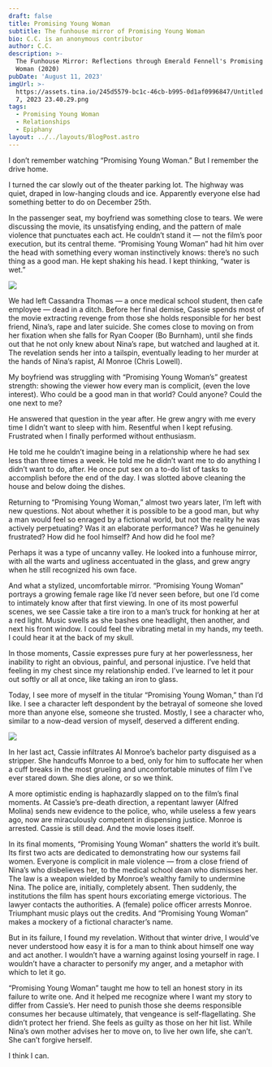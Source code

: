 ```yaml
---
draft: false
title: Promising Young Woman
subtitle: The funhouse mirror of Promising Young Woman
bio: C.C. is an anonymous contributor
author: C.C.
description: >-
  The Funhouse Mirror: Reflections through Emerald Fennell's Promising Young
  Woman (2020)
pubDate: 'August 11, 2023'
imgUrl: >-
  https://assets.tina.io/245d5579-bc1c-46cb-b995-0d1af0996847/Untitled - August
  7, 2023 23.40.29.png
tags:
  - Promising Young Woman
  - Relationships
  - Epiphany
layout: ../../layouts/BlogPost.astro
---
```


I don’t remember watching “Promising Young Woman.” But I remember the drive home. 

I turned the car slowly out of the theater parking lot. The highway was quiet, draped in low-hanging clouds and ice. Apparently everyone else had something better to do on December 25th. 

In the passenger seat, my boyfriend was something close to tears. We were discussing the movie, its unsatisfying ending, and the pattern of male violence that punctuates each act. He couldn’t stand it — not the film’s poor execution, but its central theme. “Promising Young Woman” had hit him over the head with something every woman instinctively knows: there’s no such thing as a good man. He kept shaking his head. I kept thinking, “water is wet.”

![](/PYM.webp)

We had left Cassandra Thomas — a once medical school student, then cafe employee — dead in a ditch. Before her final demise, Cassie spends most of the movie extracting revenge from those she holds responsible for her best friend, Nina’s, rape and later suicide. She comes close to moving on from her fixation when she falls for Ryan Cooper (Bo Burnham), until she finds out that he not only knew about Nina’s rape, but watched and laughed at it. The revelation sends her into a tailspin, eventually leading to her murder at the hands of Nina’s rapist, Al Monroe (Chris Lowell).  

My boyfriend was struggling with “Promising Young Woman’s” greatest strength: showing the viewer how every man is complicit, (even the love interest). Who could be a good man in that world? Could anyone? Could the one next to me?

He answered that question in the year after. He grew angry with me every time I didn’t want to sleep with him. Resentful when I kept refusing. Frustrated when I finally performed without enthusiasm. 

He told me he couldn’t imagine being in a relationship where he had sex less than three times a week. He told me he didn’t want me to do anything I didn’t want to do, after. He once put sex on a to-do list of tasks to accomplish before the end of the day. I was slotted above cleaning the house and below doing the dishes. 

Returning to “Promising Young Woman,” almost two years later, I’m left with new questions. Not about whether it is possible to be a good man, but why a man would feel so enraged by a fictional world, but not the reality he was actively perpetuating? Was it an elaborate performance? Was he genuinely frustrated? How did he fool himself? And how did he fool me?

Perhaps it was a type of uncanny valley. He looked into a funhouse mirror, with all the warts and ugliness accentuated in the glass, and grew angry when he still recognized his own face. 

And what a stylized, uncomfortable mirror. “Promising Young Woman” portrays a growing female rage like I’d never seen before, but one I’d come to intimately know after that first viewing. In one of its most powerful scenes, we see Cassie take a tire iron to a man’s truck for honking at her at a red light. Music swells as she bashes one headlight, then another, and next his front window. I could feel the vibrating metal in my hands, my teeth. I could hear it at the back of my skull. 

In those moments, Cassie expresses pure fury at her powerlessness, her inability to right an obvious, painful, and personal injustice. I’ve held that feeling in my chest since my relationship ended. I’ve learned to let it pour out softly or all at once, like taking an iron to glass. 

Today, I see more of myself in the titular “Promising Young Woman,” than I’d like. I see a character left despondent by the betrayal of someone she loved more than anyone else, someone she trusted. Mostly, I see a character who, similar to a now-dead version of myself, deserved a different ending. 

![](/PYM2.jpeg)

In her last act, Cassie infiltrates Al Monroe’s bachelor party disguised as a stripper. She handcuffs Monroe to a bed, only for him to suffocate her when a cuff breaks in the most grueling and uncomfortable minutes of film I’ve ever stared down. She dies alone, or so we think. 

A more optimistic ending is haphazardly slapped on to the film’s final moments. At Cassie’s pre-death direction, a repentant lawyer (Alfred Molina) sends new evidence to the police, who, while useless a few years ago, now are miraculously competent in dispensing justice. Monroe is arrested. Cassie is still dead. And the movie loses itself.

In its final moments, “Promising Young Woman” shatters the world it’s built. Its first two acts are dedicated to demonstrating how our systems fail women. Everyone is complicit in male violence — from a close friend of Nina’s who disbelieves her, to the medical school dean who dismisses her. The law is a weapon wielded by Monroe’s wealthy family to undermine Nina. The police are, initially, completely absent. Then suddenly, the institutions the film has spent hours excoriating emerge victorious. The lawyer contacts the authorities. A (female) police officer arrests Monroe. Triumphant music plays out the credits. And “Promising Young Woman” makes a mockery of a fictional character’s name. 

But in its failure, I found my revelation. Without that winter drive, I would’ve never understood how easy it is for a man to think about himself one way and act another. I wouldn’t have a warning against losing yourself in rage. I wouldn’t have a character to personify my anger, and a metaphor with which to let it go.

“Promising Young Woman” taught me how to tell an honest story in its failure to write one. And it helped me recognize where I want my story to differ from Cassie’s. Her need to punish those she deems responsible consumes her because ultimately, that vengeance is self-flagellating. She didn’t protect her friend. She feels as guilty as those on her hit list. While Nina’s own mother advises her to move on, to live her own life, she can’t. She can’t forgive herself.

I think I can. 
